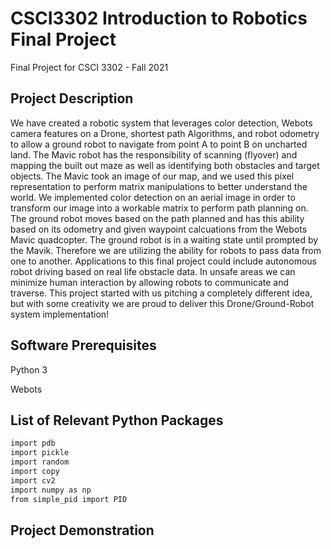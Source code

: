 # CSCI3302 Introduction to Robotics Final Project
Final Project for CSCI 3302 - Fall 2021

## Project Description

We have created a robotic system that leverages color detection, Webots camera features on a Drone, shortest path Algorithms, and robot odometry to allow a ground robot to navigate from point A to point B on uncharted land.
The Mavic robot has the responsibility of scanning (flyover) and mapping the built out maze as well as identifying both obstacles and target objects. The Mavic took an image of our map, and we used this pixel representation to perform matrix manipulations to better understand the world. We implemented color detection on an aerial image in order to transform our image into a workable matrix to perform path planning on. The ground robot moves based on the path planned and  has this ability based on its odometry and given waypoint calcuations from the Webots Mavic quadcopter. The ground robot is in a waiting state until prompted by the Mavik. Therefore we are utilizing the ability for robots to pass data from one to another.
 Applications to this final project could include autonomous robot driving based on real life obstacle data. In unsafe areas we can minimize human interaction by allowing robots to communicate and traverse. This project started with us pitching a completely different idea, but with some creativity we are proud to deliver this Drone/Ground-Robot system implementation!

## Software Prerequisites

 Python 3
 
 Webots
 

## List of Relevant Python Packages

```bash
import pdb
import pickle
import random
import copy
import cv2  
import numpy as np  
from simple_pid import PID
```

## Project Demonstration
